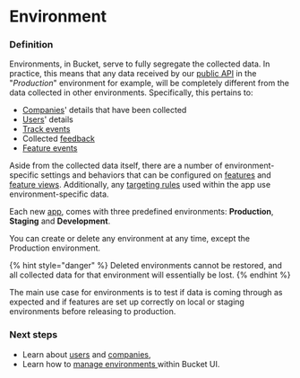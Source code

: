 # Environment

### Definition

Environments, in Bucket, serve to fully segregate the collected data. In practice, this means that any data received by our [public API](../../api/api-reference.md) in the "_Production_" environment for example, will be completely different from the data collected in other environments. Specifically, this pertains to:

* [Companies](company.md)' details that have been collected
* [Users](user.md)' details
* [Track events](event.md)
* Collected [feedback](feedback.md)
* [Feature events](feature-events.md)

Aside from the collected data itself, there are a number of environment-specific settings and behaviors that can be configured on [features](feature.md) and [feature views](../../product-handbook/feature-views.md). Additionally, any [targeting rules](targeting-rules.md) used within the app use environment-specific data.

Each new [app](app.md), comes with three predefined environments: **Production**, **Staging** and **Development**.

You can create or delete any environment at any time, except the Production environment.&#x20;

{% hint style="danger" %}
Deleted environments cannot be restored, and all collected data for that environment will essentially be lost.&#x20;
{% endhint %}

The main use case for environments is to test if data is coming through as expected and if features are set up correctly on local or staging environments before releasing to production.

### Next steps

* Learn about [users](user.md) and [companies](company.md),
* Learn how to [manage environments ](../../product-handbook/feature-targeting-rules/environments.md)within Bucket UI.
